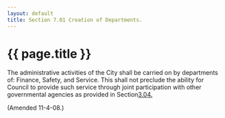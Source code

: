 ```yaml
---
layout: default 
title: Section 7.01 Creation of Departments.
---
```


{{ page.title }}
================

The administrative activities of the City shall be carried on by
departments of: Finance, Safety, and Service. This shall not preclude
the ability for Council to provide such service through joint
participation with other governmental agencies as provided in
Section[3.04.](13353c76.html)

(Amended 11-4-08.)
